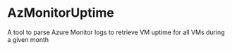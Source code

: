 # AzMonitorUptime
A tool to parse Azure Monitor logs to retrieve VM uptime for all VMs during a given month
